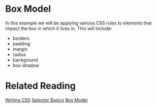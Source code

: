 # Box Model
In this example we will be applying various CSS rules to elements that impact the box in which it lives in.  This will include:

* borders
* padding
* margin
* radius
* background
* box-shadow

# Related Reading
[Writing CSS](https://brightspace.nyu.edu/d2l/le/lessons/103832/topics/5543861)
[Selector Basics](https://brightspace.nyu.edu/d2l/le/lessons/103832/topics/5511946)
[Box Model](https://brightspace.nyu.edu/d2l/le/lessons/103832/topics/5543861)


